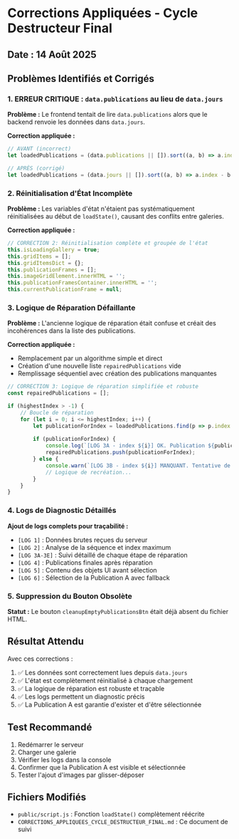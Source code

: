 # Corrections Appliquées - Cycle Destructeur Final

## Date : 14 Août 2025

## Problèmes Identifiés et Corrigés

### 1. ERREUR CRITIQUE : `data.publications` au lieu de `data.jours`

**Problème :** Le frontend tentait de lire `data.publications` alors que le backend renvoie les données dans `data.jours`.

**Correction appliquée :**
```javascript
// AVANT (incorrect)
let loadedPublications = (data.publications || []).sort((a, b) => a.index - b.index);

// APRÈS (corrigé)
let loadedPublications = (data.jours || []).sort((a, b) => a.index - b.index);
```

### 2. Réinitialisation d'État Incomplète

**Problème :** Les variables d'état n'étaient pas systématiquement réinitialisées au début de `loadState()`, causant des conflits entre galeries.

**Correction appliquée :**
```javascript
// CORRECTION 2: Réinitialisation complète et groupée de l'état
this.isLoadingGallery = true;
this.gridItems = [];
this.gridItemsDict = {};
this.publicationFrames = [];
this.imageGridElement.innerHTML = '';
this.publicationFramesContainer.innerHTML = '';
this.currentPublicationFrame = null;
```

### 3. Logique de Réparation Défaillante

**Problème :** L'ancienne logique de réparation était confuse et créait des incohérences dans la liste des publications.

**Correction appliquée :**
- Remplacement par un algorithme simple et direct
- Création d'une nouvelle liste `repairedPublications` vide
- Remplissage séquentiel avec création des publications manquantes

```javascript
// CORRECTION 3: Logique de réparation simplifiée et robuste
const repairedPublications = [];

if (highestIndex > -1) {
    // Boucle de réparation
    for (let i = 0; i <= highestIndex; i++) {
        let publicationForIndex = loadedPublications.find(p => p.index === i);
        
        if (publicationForIndex) {
            console.log(`[LOG 3A - index ${i}] OK. Publication ${publicationForIndex.letter} trouvée.`);
            repairedPublications.push(publicationForIndex);
        } else {
            console.warn(`[LOG 3B - index ${i}] MANQUANT. Tentative de création...`);
            // Logique de recréation...
        }
    }
}
```

### 4. Logs de Diagnostic Détaillés

**Ajout de logs complets pour traçabilité :**

- `[LOG 1]` : Données brutes reçues du serveur
- `[LOG 2]` : Analyse de la séquence et index maximum
- `[LOG 3A-3E]` : Suivi détaillé de chaque étape de réparation
- `[LOG 4]` : Publications finales après réparation
- `[LOG 5]` : Contenu des objets UI avant sélection
- `[LOG 6]` : Sélection de la Publication A avec fallback

### 5. Suppression du Bouton Obsolète

**Statut :** Le bouton `cleanupEmptyPublicationsBtn` était déjà absent du fichier HTML.

## Résultat Attendu

Avec ces corrections :

1. ✅ Les données sont correctement lues depuis `data.jours`
2. ✅ L'état est complètement réinitialisé à chaque chargement
3. ✅ La logique de réparation est robuste et traçable
4. ✅ Les logs permettent un diagnostic précis
5. ✅ La Publication A est garantie d'exister et d'être sélectionnée

## Test Recommandé

1. Redémarrer le serveur
2. Charger une galerie
3. Vérifier les logs dans la console
4. Confirmer que la Publication A est visible et sélectionnée
5. Tester l'ajout d'images par glisser-déposer

## Fichiers Modifiés

- `public/script.js` : Fonction `loadState()` complètement réécrite
- `CORRECTIONS_APPLIQUEES_CYCLE_DESTRUCTEUR_FINAL.md` : Ce document de suivi